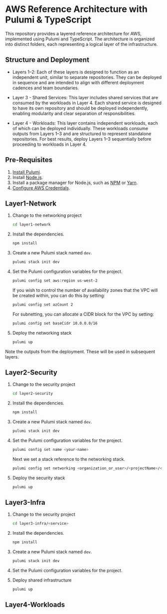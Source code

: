 # AWS Reference Architecture with Pulumi & TypeScript

This repository provides a layered reference architecture for AWS, implemented using Pulumi and TypeScript. The architecture is organized into distinct folders, each representing a logical layer of the infrastructure.

## Structure and Deployment
* Layers 1–2: Each of these layers is designed to function as an independent unit, similar to separate repositories. They can be deployed in sequence and are intended to align with different deployment cadences and team boundaries.

* Layer 3 - Shared Services: This layer includes shared services that are consumed by the workloads in Layer 4. Each shared service is designed to have its own repository and should be deployed independently, enabling modularity and clear separation of responsibilities.

* Layer 4 - Workloads: This layer contains independent workloads, each of which can be deployed individually. These workloads consume outputs from Layers 1–3 and are structured to represent standalone repositories.
For best results, deploy Layers 1–3 sequentially before proceeding to workloads in Layer 4.

## Pre-Requisites

1. [Install Pulumi](https://www.pulumi.com/docs/reference/install).
1. Install [Node.js](https://nodejs.org/en/download).
1. Install a package manager for Node.js, such as [NPM](https://www.npmjs.com/get-npm) or [Yarn](https://yarnpkg.com/lang/en/docs/install).
1. [Configure AWS Credentials](https://www.pulumi.com/docs/reference/clouds/aws/setup/).

## Layer1-Network

1.  Change to the networking project
    ```bash
    cd layer1-network
    ```

1.  Install the dependencies.

    ```bash
    npm install
    ```

1.  Create a new Pulumi stack named `dev`.

    ```bash
    pulumi stack init dev
    ```

1.  Set the Pulumi configuration variables for the project.

    ```bash
    pulumi config set aws:region us-west-2
    ```
   
    If you wish to control the number of availability zones that the VPC will be created within, you can do this by setting:
   
    ```bash
    pulumi config set azCount 2
    ```
    
    For subnetting, you can allocate a CIDR block for the VPC by setting:

    ```bash
    pulumi config set baseCidr 10.0.0.0/16
    ```

1.  Deploy the networking stack

    ```bash
    pulumi up
    ```
  Note the outputs from the deployment. These will be used in subsequent layers.

## Layer2-Security

1.  Change to the security project
    ```bash
    cd layer2-security
    ```

1.  Install the dependencies.

    ```bash
    npm install
    ```

1.  Create a new Pulumi stack named `dev`.

    ```bash
    pulumi stack init dev
    ```

1.  Set the Pulumi configuration variables for the project.

    ```bash
    pulumi config set name <your-name>
    ```

    Next we set a stack reference to the networking stack.

    ```bash
    pulumi config set networking <organization_or_user>/<projectName>/<stackName>
    ```

1.  Deploy the security stack

    ```bash
    pulumi up
    ```

## Layer3-Infra

1.  Change to the security project
    ```bash
    cd layer3-infra/<service>
    ```

1.  Install the dependencies.

    ```bash
    npm install
    ```

1.  Create a new Pulumi stack named `dev`.

    ```bash
    pulumi stack init dev
    ```

1.  Set the Pulumi configuration variables for the project.

1.  Deploy shared infrastructure

    ```bash
    pulumi up
    ```

## Layer4-Workloads